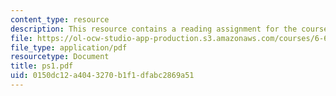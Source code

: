 ```yaml
---
content_type: resource
description: This resource contains a reading assignment for the course.
file: https://ol-ocw-studio-app-production.s3.amazonaws.com/courses/6-691-seminar-in-electric-power-systems-spring-2006/0150dc12a4043270b1f1dfabc2869a51_ps1.pdf
file_type: application/pdf
resourcetype: Document
title: ps1.pdf
uid: 0150dc12-a404-3270-b1f1-dfabc2869a51
---
```


